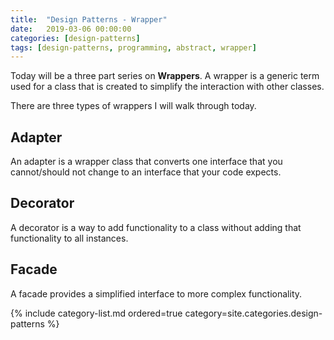 ```yaml
---
title:  "Design Patterns - Wrapper"
date:   2019-03-06 00:00:00
categories: [design-patterns]
tags: [design-patterns, programming, abstract, wrapper]
---
```

Today will be a three part series on **Wrappers**. A wrapper is a generic term used for a class that is created to simplify the interaction with other classes.

There are three types of wrappers I will walk through today.

## Adapter

An adapter is a wrapper class that converts one interface that you cannot/should not change to an interface that your code expects.

## Decorator

A decorator is a way to add functionality to a class without adding that functionality to all instances.

## Facade

A facade provides a simplified interface to more complex functionality.

{% include category-list.md ordered=true category=site.categories.design-patterns %}
